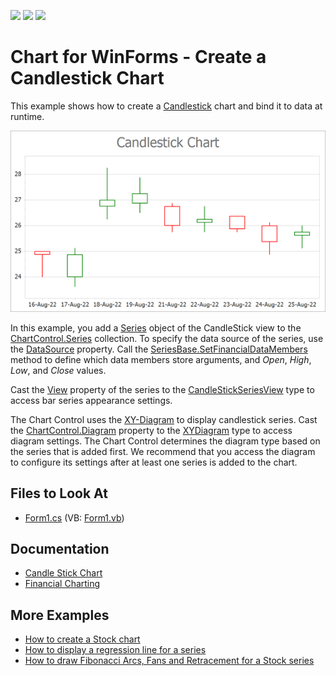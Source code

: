 <!-- default badges list -->
![](https://img.shields.io/endpoint?url=https://codecentral.devexpress.com/api/v1/VersionRange/128573298/20.1.4%2B)
[![](https://img.shields.io/badge/Open_in_DevExpress_Support_Center-FF7200?style=flat-square&logo=DevExpress&logoColor=white)](https://supportcenter.devexpress.com/ticket/details/E1217)
[![](https://img.shields.io/badge/📖_How_to_use_DevExpress_Examples-e9f6fc?style=flat-square)](https://docs.devexpress.com/GeneralInformation/403183)
<!-- default badges end -->

# Chart for WinForms - Create a Candlestick Chart

This example shows how to create a [Candlestick](https://docs.devexpress.com/WindowsForms/2988/controls-and-libraries/chart-control/series-views/2d-series-views/financial-series-views/candle-stick-chart) chart and bind it to data at runtime.

![Candlestick chart](Images/resulting-chart.png)

In this example, you add a [Series](https://docs.devexpress.com/CoreLibraries/DevExpress.XtraCharts.Series) object of the CandleStick view to the [ChartControl.Series](https://docs.devexpress.com/WindowsForms/DevExpress.XtraCharts.ChartControl.Series) collection. To specify the data source of the series, use the [DataSource](https://docs.devexpress.com/CoreLibraries/DevExpress.XtraCharts.Series.DataSource?p=netframework) property. Call the [SeriesBase.SetFinancialDataMembers](https://docs.devexpress.com/CoreLibraries/DevExpress.XtraCharts.SeriesBase.SetFinancialDataMembers(System.String-System.String-System.String-System.String-System.String)?p=netframework) method to define which data members store arguments, and _Open_, _High_, _Low_, and _Close_ values.

Cast the [View](https://docs.devexpress.com/CoreLibraries/DevExpress.XtraCharts.SeriesBase.View?p=netframework) property of the series to the [CandleStickSeriesView](https://docs.devexpress.com/CoreLibraries/DevExpress.XtraCharts.CandleStickSeriesView) type to access bar series appearance settings.

The Chart Control uses the [XY-Diagram](https://docs.devexpress.com/WindowsForms/5908/controls-and-libraries/chart-control/diagram/xy-diagram?p=netframework) to display candlestick series. Cast the [ChartControl.Diagram](https://docs.devexpress.com/WindowsForms/DevExpress.XtraCharts.ChartControl.Diagram?p=netframework) property to the [XYDiagram](https://docs.devexpress.com/CoreLibraries/DevExpress.XtraCharts.XYDiagram?p=netframework) type to access diagram settings. The Chart Control determines the diagram type based on the series that is added first. We recommend that you access the diagram to configure its settings after at least one series is added to the chart. 


## Files to Look At

* [Form1.cs](./CS/CandleStickChart/Form1.cs) (VB: [Form1.vb](./VB/CandleStickChart/Form1.vb))

## Documentation

* [Candle Stick Chart](https://docs.devexpress.com/WindowsForms/2988/controls-and-libraries/chart-control/series-views/2d-series-views/financial-series-views/candle-stick-chart)
* [Financial Charting](https://docs.devexpress.com/WindowsForms/8946/controls-and-libraries/chart-control/data-representation/financial-charting)

## More Examples

* [How to create a Stock chart](https://github.com/DevExpress-Examples/how-to-create-a-stock-chart-e1215)
* [How to display a regression line for a series](https://github.com/DevExpress-Examples/how-to-display-a-regression-line-for-a-series-e1494)
* [How to draw Fibonacci Arcs, Fans and Retracement for a Stock series](https://github.com/DevExpress-Examples/how-to-draw-fibonacci-arcs-fans-and-retracement-for-a-stock-series-e966)